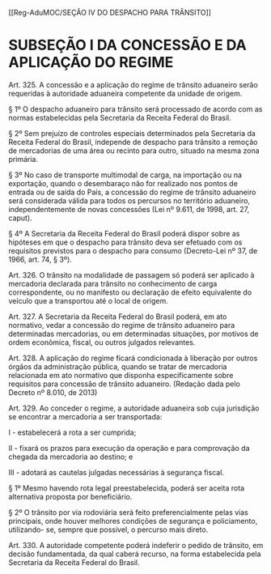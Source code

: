 [[Reg-AduMOC/SEÇÃO IV DO DESPACHO PARA TRÂNSITO]]

# SUBSEÇÃO I DA CONCESSÃO E DA APLICAÇÃO DO REGIME

Art. 325. A concessão e a aplicação do regime de trânsito
aduaneiro serão requeridas à autoridade aduaneira
competente da unidade de origem.

§ 1º O despacho aduaneiro para trânsito será processado de
acordo com as normas estabelecidas pela Secretaria da
Receita Federal do Brasil.

§ 2º Sem prejuízo de controles especiais determinados pela
Secretaria da Receita Federal do Brasil, independe de
despacho para trânsito a remoção de mercadorias de uma
área ou recinto para outro, situado na mesma zona primária.

§ 3º No caso de transporte multimodal de carga, na
importação ou na exportação, quando o desembaraço não
for realizado nos pontos de entrada ou de saída do País, a
concessão do regime de trânsito aduaneiro será considerada
válida para todos os percursos no território aduaneiro,
independentemente de novas concessões (Lei nº 9.611, de
1998, art. 27, caput).

§ 4º A Secretaria da Receita Federal do Brasil poderá dispor
sobre as hipóteses em que o despacho para trânsito deva ser
efetuado com os requisitos previstos para o despacho para
consumo (Decreto-Lei nº 37, de 1966, art. 74, § 3º).

Art. 326. O trânsito na modalidade de passagem só poderá
ser aplicado à mercadoria declarada para trânsito no
conhecimento de carga correspondente, ou no manifesto ou
declaração de efeito equivalente do veículo que a
transportou até o local de origem.

Art. 327. A Secretaria da Receita Federal do Brasil poderá, em
ato normativo, vedar a concessão do regime de trânsito
aduaneiro para determinadas mercadorias, ou em
determinadas situações, por motivos de ordem econômica,
fiscal, ou outros julgados relevantes.

Art. 328. A aplicação do regime ficará condicionada à
liberação por outros órgãos da administração pública,
quando se tratar de mercadoria relacionada em ato
normativo que disponha especificamente sobre requisitos
para concessão de trânsito aduaneiro. (Redação dada pelo
Decreto nº 8.010, de 2013)

Art. 329. Ao conceder o regime, a autoridade aduaneira sob
cuja jurisdição se encontrar a mercadoria a ser transportada:

I - estabelecerá a rota a ser cumprida;

II - fixará os prazos para execução da operação e para
comprovação da chegada da mercadoria ao destino; e

III - adotará as cautelas julgadas necessárias à segurança
fiscal.

§ 1º Mesmo havendo rota legal preestabelecida, poderá ser
aceita rota alternativa proposta por beneficiário.

§ 2º O trânsito por via rodoviária será feito
preferencialmente pelas vias principais, onde houver
melhores condições de segurança e policiamento, utilizando-
se, sempre que possível, o percurso mais direto.

Art. 330. A autoridade competente poderá indeferir o pedido
de trânsito, em decisão fundamentada, da qual caberá
recurso, na forma estabelecida pela Secretaria da Receita
Federal do Brasil.
